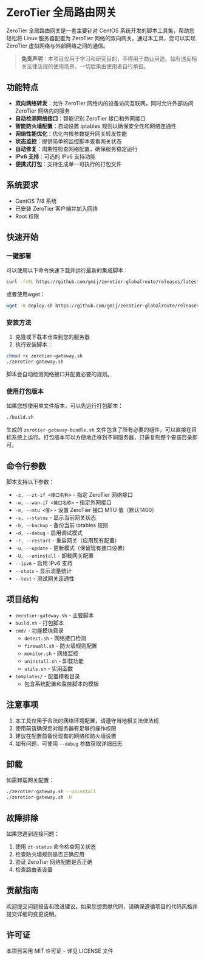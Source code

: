 # ZeroTier 全局路由网关

ZeroTier 全局路由网关是一套主要针对 CentOS 系统开发的脚本工具集，帮助您轻松将 Linux 服务器配置为 ZeroTier 网络的双向网关。通过本工具，您可以实现 ZeroTier 虚拟网络与外部网络之间的通信。

> **免责声明**：本项目仅用于学习和研究目的，不得用于商业用途。如有违反相关法律法规的使用场景，一切后果由使用者自行承担。

## 功能特点

- **双向网络转发**：允许 ZeroTier 网络内的设备访问互联网，同时允许外部访问 ZeroTier 网络内的服务
- **自动检测网络接口**：智能识别 ZeroTier 接口和外网接口
- **智能防火墙配置**：自动设置 iptables 规则以确保安全性和网络连通性
- **网络性能优化**：优化内核参数提升网关转发性能
- **状态监控**：提供简单的监控脚本查看网关状态
- **自动修复**：周期性检查网络配置，确保服务稳定运行
- **IPv6 支持**：可选的 IPv6 支持功能
- **便携式打包**：支持生成单一可执行的打包文件

## 系统要求

- CentOS 7/8 系统
- 已安装 ZeroTier 客户端并加入网络
- Root 权限

## 快速开始

### 一键部署

可以使用以下命令快速下载并运行最新的集成脚本：

```bash
curl -fsSL https://github.com/gmij/zerotier-globalroute/releases/latest/download/zerotier-gateway-bundle.sh -o deploy.sh && chmod +x deploy.sh && sudo ./deploy.sh
```

或者使用wget：

```bash
wget -O deploy.sh https://github.com/gmij/zerotier-globalroute/releases/latest/download/zerotier-gateway-bundle.sh && chmod +x deploy.sh && sudo ./deploy.sh
```

### 安装方法

1. 克隆或下载本仓库到您的服务器
2. 执行安装脚本：

```bash
chmod +x zerotier-gateway.sh
./zerotier-gateway.sh
```

脚本会自动检测网络接口并配置必要的规则。

### 使用打包版本

如果您想使用单文件版本，可以先运行打包脚本：

```bash
./build.sh
```

生成的 `zerotier-gateway-bundle.sh` 文件包含了所有必要的组件，可以直接在目标系统上运行。打包版本可以方便地迁移到不同服务器，只需复制整个安装目录即可。

## 命令行参数

脚本支持以下参数：

- `-z, --zt-if <接口名称>` - 指定 ZeroTier 网络接口
- `-w, --wan-if <接口名称>` - 指定外网接口
- `-m, --mtu <值>` - 设置 ZeroTier 接口 MTU 值（默认1400）
- `-s, --status` - 显示当前网关状态
- `-b, --backup` - 备份当前 iptables 规则
- `-d, --debug` - 启用调试模式
- `-r, --restart` - 重启网关（应用现有配置）
- `-u, --update` - 更新模式（保留现有接口设置）
- `-U, --uninstall` - 卸载网关配置
- `--ipv6` - 启用 IPv6 支持
- `--stats` - 显示流量统计
- `--test` - 测试网关连通性

## 项目结构

- `zerotier-gateway.sh` - 主要脚本
- `build.sh` - 打包脚本
- `cmd/` - 功能模块目录
  - `detect.sh` - 网络接口检测
  - `firewall.sh` - 防火墙规则配置
  - `monitor.sh` - 网络监控
  - `uninstall.sh` - 卸载功能
  - `utils.sh` - 实用函数
- `templates/` - 配置模板目录
  - 包含系统配置和监控脚本的模板

## 注意事项

1. 本工具仅用于合法的网络环境配置，请遵守当地相关法律法规
2. 使用前请确保您对服务器有足够的操作权限
3. 建议在配置前备份现有的网络和防火墙设置
4. 如有问题，可使用 `--debug` 参数获取详细日志

## 卸载

如需卸载网关配置：

```bash
./zerotier-gateway.sh --uninstall
./zerotier-gateway.sh -U
```

## 故障排除

如果您遇到连接问题：

1. 使用 `zt-status` 命令检查网关状态
2. 检查防火墙规则是否正确应用
3. 验证 ZeroTier 网络配置是否正确
4. 检查路由表设置

## 贡献指南

欢迎提交问题报告和改进建议。如果您想贡献代码，请确保遵循项目的代码风格并提交详细的变更说明。

## 许可证

本项目采用 MIT 许可证 - 详见 LICENSE 文件